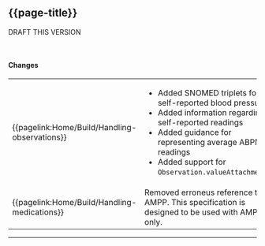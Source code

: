 ## {{page-title}}

<span class="nhsd-a-tag nhsd-a-tag--bg-light-blue">DRAFT</span>
<span class="nhsd-a-tag nhsd-a-tag--bg-light-green">THIS VERSION</span>

<!--[Link to specification](https://simplifier.net/guide/gp-connect--update-record--itk3/Home/Introduction/Release-notes?version=1.1.6-public-beta)-->


<br />

#### Changes


<table data-responsive>
    <tbody>
        <!-- Updated handling observations -->
        <tr>
            <td class="nhsd-m-table__highlighted-items">
                {{pagelink:Home/Build/Handling-observations}}
            </td>
            <td>
                <ul>
                    <li>Added SNOMED triplets for self-reported blood pressure</li>
                    <li>Added information regarding self-reported readings</li>
                    <li>Added guidance for representing average ABPM readings</li>
                    <li>Added support for <code>Observation.valueAttachment</code></li>
                </ul>
            </td>
        </tr>
        <!-- ampp -->
        <tr>
            <td class="nhsd-m-table__highlighted-items">
                {{pagelink:Home/Build/Handling-medications}}
            </td>
            <td>
                Removed erroneus reference to AMPP. This specification is designed to be used with AMP only.
            </td>
        </tr>
    </tbody>
</table>

---